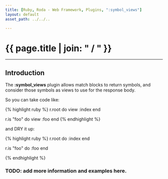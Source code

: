 ```yaml
---
title: [Ruby, Roda - Web Framework, Plugins, ":symbol_views"]
layout: default
asset_path: ../../..

---
```


# {{ page.title | join: " / " }}

---- 

## Introduction


The **:symbol_views** plugin allows match blocks to return symbols, and consider those symbols as 
views to use for the response body.  


So you can take code like:

{% highlight ruby %}
r.root do
  view :index
end

r.is "foo" do
  view :foo
end
{% endhighlight %}


and DRY it up:


{% highlight ruby %}
  r.root do
    :index
  end

  r.is "foo" do
    :foo
  end

{% endhighlight %}


### TODO:  add more information and examples here.